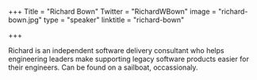 +++
Title = "Richard Bown"
Twitter = "RichardWBown"
image = "richard-bown.jpg"
type = "speaker"
linktitle = "richard-bown"

+++

Richard is an independent software delivery consultant who helps engineering leaders make supporting legacy software products easier for their engineers. Can be found on a sailboat, occassionaly. 